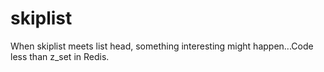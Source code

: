skiplist
========

When skiplist meets list head, something interesting might happen...Code less than z_set in Redis.
